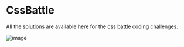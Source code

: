 # CssBattle
All the solutions are available here for the css battle coding challenges.


![image](https://user-images.githubusercontent.com/116578655/224462736-2392de01-8168-4235-9e99-9d1b04eb4bf3.png)
